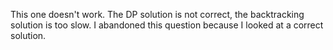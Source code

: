 This one doesn't work. The DP solution is not correct, the backtracking solution is too slow.
I abandoned this question because I looked at a correct solution.
